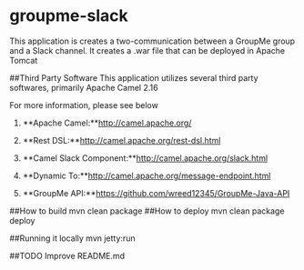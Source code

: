 # groupme-slack

This application is creates a two-communication between a GroupMe group and a Slack channel.
It creates a .war file that can be deployed in Apache Tomcat


##Third Party Software
This application utilizes several third party softwares, primarily Apache Camel 2.16

For more information, please see below
 
1. **Apache Camel:**http://camel.apache.org/

  1. **Rest DSL:**http://camel.apache.org/rest-dsl.html

  2. **Camel Slack Component:**http://camel.apache.org/slack.html

  3. **Dynamic To:**http://camel.apache.org/message-endpoint.html

2. **GroupMe API:**https://github.com/wreed12345/GroupMe-Java-API

##How to build
	mvn clean package
##How to deploy
	mvn clean package deploy

##Running it locally
	mvn jetty:run
	
##TODO
	Improve README.md 

